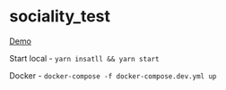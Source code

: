# sociality_test
[Demo](https://sociality-test.herokuapp.com/)

Start local - `yarn insatll && yarn start`

Docker - `docker-compose -f docker-compose.dev.yml up`
